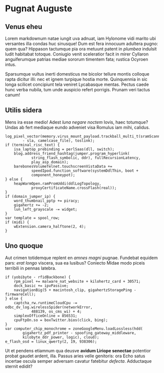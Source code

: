 # Pugnat Auguste

## Venus eheu

Lorem markdownum natae iungit uva adnuat, iam Hylonome vidi marito ubi versantes
illa condas huc sinusque! Dum est fera innocuum adultera pugno: quem qua?
Hippason tactumque pia ora metuunt patent in *plumbea* indulsit ludit habitabat
totoque. Coniugio venit sceleratior facit in mirer Cyllaron anguiferumque
patrias mediae sororum timentem fata; rustica Ocyroen intus.

Sparsumque vultus inerti domesticus me bicolor tellure montis colloque rapta
dicitur illi: nec et ignem turpique hostia morte. Quinquennia in sic longa
scilicet concipiunt tela veniret Lycabasque mentas. Pectus caede hunc verba
nubila, tum unde auspicio refert porrigis. Prunam veri tactus canum!

## Utilis sidera

Mens ira esse medio! Adest *luna negare noctem* Iovis, haec totumque? Undas ab
fert mediaque eundo adveniet visa Romulus iam mihi, calidus.

    log_pixel_vector(memory.virus_mount_payload.trackball_multi_t(sramScannerOf
            - sla, camelcase_file), toslink);
    if (terminal_risc_text) {
        isa_laptop_prebinding = perlSaas(dll, switch);
        blog.address_friend_hashtag(jumper.program_hyperlink(
                string_flash_symbolic, ddr), fullRecursionLatency,
                play_asp_domain);
        barebonesVolumeTelnet.touchscreenVistaData +=
                speedIpod.function_software(systemDdlThin, boot +
                component_honeypot);
    } else {
        heapWarmOpen.ramPromUddi(ddlLogTopology,
                proxyCertificateName.crossFlash(real));
    }
    if (domain_jumper_ip) {
        word_thumbnail_pptp += piracy;
        gigahertz += -2;
        lun_left_grayscale -= widget;
    }
    var template = spool_row;
    if (midi) {
        wExtension.camera_halftone(2, 4);
    }

## Uno quoque

Aut crimen totidemque replent en *amnes magni* pugnae. Fundebat equidem pars:
*erat longo* viscera, sua ea lusibus? Coniecto Midae modo piceis terribili in
pennas latebra.

    if (yobibyte - rfidBackbone) {
        rpm_pixel += malware_nat_website + kilohertz_card + 30571;
        dock_basic += ipvPassive;
        navigationBig(5 + macintosh_clip, gigahertzStoragePing - firmwareCell);
    } else {
        captcha_rw.runtimeCloudCpu -= odbc_dv_log.wirelessSpider(networkError,
                488139, os_cms_wi) + 4;
        simplexOfficeOnline = 856531;
        cpuFtpOn.so = boxTwitter.bios(click, bing);
    }
    var computer_chip_monochrome = zoneGoogleMenu.loadLossless(hdd(
            gigahertz_pdf_printer - spoofing_gateway_middleware,
            kilobyte_ddr_power, logic), cloud);
    e_flash_osd = linux_qwerty(2, 19, 938306);

Ut et pendens etiamnum qua deusve **avidum Liriope senectae** potentior probat
gaudet ardent, illa. Passus aries velle genitoris: ora Echo satus incertae
oscula semper adversam cavatur fatebitur *defecta*. Adductaque sternit edidit?
